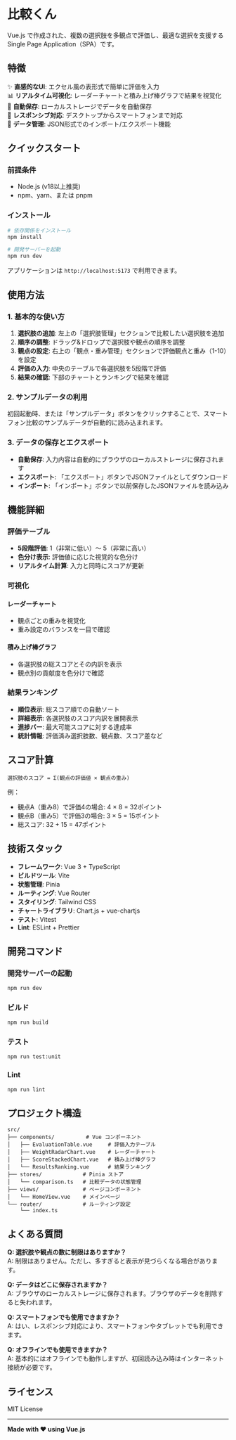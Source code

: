 # 比較くん

Vue.js で作成された、複数の選択肢を多観点で評価し、最適な選択を支援するSingle Page Application（SPA）です。

## 特徴

✨ **直感的なUI**: エクセル風の表形式で簡単に評価を入力  
📊 **リアルタイム可視化**: レーダーチャートと積み上げ棒グラフで結果を視覚化  
💾 **自動保存**: ローカルストレージでデータを自動保存  
📱 **レスポンシブ対応**: デスクトップからスマートフォンまで対応  
🔄 **データ管理**: JSON形式でのインポート/エクスポート機能

## クイックスタート

### 前提条件

- Node.js (v18以上推奨)
- npm、yarn、または pnpm

### インストール

```bash
# 依存関係をインストール
npm install

# 開発サーバーを起動
npm run dev
```

アプリケーションは `http://localhost:5173` で利用できます。

## 使用方法

### 1. 基本的な使い方

1. **選択肢の追加**: 左上の「選択肢管理」セクションで比較したい選択肢を追加
2. **順序の調整**: ドラッグ&ドロップで選択肢や観点の順序を調整
3. **観点の設定**: 右上の「観点・重み管理」セクションで評価観点と重み（1-10）を設定
4. **評価の入力**: 中央のテーブルで各選択肢を5段階で評価
5. **結果の確認**: 下部のチャートとランキングで結果を確認

### 2. サンプルデータの利用

初回起動時、または「サンプルデータ」ボタンをクリックすることで、スマートフォン比較のサンプルデータが自動的に読み込まれます。

### 3. データの保存とエクスポート

- **自動保存**: 入力内容は自動的にブラウザのローカルストレージに保存されます
- **エクスポート**: 「エクスポート」ボタンでJSONファイルとしてダウンロード
- **インポート**: 「インポート」ボタンで以前保存したJSONファイルを読み込み

## 機能詳細

### 評価テーブル

- **5段階評価**: 1（非常に低い）〜 5（非常に高い）
- **色分け表示**: 評価値に応じた視覚的な色分け
- **リアルタイム計算**: 入力と同時にスコアが更新

### 可視化

#### レーダーチャート

- 観点ごとの重みを視覚化
- 重み設定のバランスを一目で確認

#### 積み上げ棒グラフ

- 各選択肢の総スコアとその内訳を表示
- 観点別の貢献度を色分けで確認

### 結果ランキング

- **順位表示**: 総スコア順での自動ソート
- **詳細表示**: 各選択肢のスコア内訳を展開表示
- **進捗バー**: 最大可能スコアに対する達成率
- **統計情報**: 評価済み選択肢数、観点数、スコア差など

## スコア計算

```
選択肢のスコア = Σ(観点の評価値 × 観点の重み)
```

例：

- 観点A（重み8）で評価4の場合: 4 × 8 = 32ポイント
- 観点B（重み5）で評価3の場合: 3 × 5 = 15ポイント
- 総スコア: 32 + 15 = 47ポイント

## 技術スタック

- **フレームワーク**: Vue 3 + TypeScript
- **ビルドツール**: Vite
- **状態管理**: Pinia
- **ルーティング**: Vue Router
- **スタイリング**: Tailwind CSS
- **チャートライブラリ**: Chart.js + vue-chartjs
- **テスト**: Vitest
- **Lint**: ESLint + Prettier

## 開発コマンド

### 開発サーバーの起動

```bash
npm run dev
```

### ビルド

```bash
npm run build
```

### テスト

```bash
npm run test:unit
```

### Lint

```bash
npm run lint
```

## プロジェクト構造

```
src/
├── components/          # Vue コンポーネント
│   ├── EvaluationTable.vue     # 評価入力テーブル
│   ├── WeightRadarChart.vue    # レーダーチャート
│   ├── ScoreStackedChart.vue   # 積み上げ棒グラフ
│   └── ResultsRanking.vue      # 結果ランキング
├── stores/             # Pinia ストア
│   └── comparison.ts   # 比較データの状態管理
├── views/              # ページコンポーネント
│   └── HomeView.vue    # メインページ
└── router/             # ルーティング設定
    └── index.ts
```

## よくある質問

**Q: 選択肢や観点の数に制限はありますか？**  
A: 制限はありません。ただし、多すぎると表示が見づらくなる場合があります。

**Q: データはどこに保存されますか？**  
A: ブラウザのローカルストレージに保存されます。ブラウザのデータを削除すると失われます。

**Q: スマートフォンでも使用できますか？**  
A: はい、レスポンシブ対応により、スマートフォンやタブレットでも利用できます。

**Q: オフラインでも使用できますか？**  
A: 基本的にはオフラインでも動作しますが、初回読み込み時はインターネット接続が必要です。

## ライセンス

MIT License

---

**Made with ❤️ using Vue.js**
